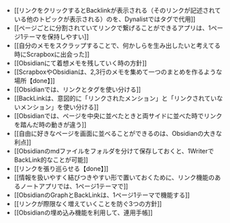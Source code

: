 - [[リンクをクリックするとBacklinkが表示される（そのリンクが記述されている他のトピックが表示される）のを、Dynalistではタグで代用]]
- [[ページごとに分割されていてリンクで繋げることができるアプリは、1ページ1テーマを保持しやすい]]
- [[自分のメモをスクラップすることで、何かしらを生み出したいと考えてる時にScrapboxに出会った]]
- [[Obsidianにて着想メモを残していく時の方針]]
- [[ScrapboxやObsidianは、2,3行のメモを集めて一つのまとめを作るような場所【done】]]
- [[Obsidianでは、リンクとタグを使い分ける]]
- [[BackLinkは、意図的に「リンクされたメンション」と「リンクされていないメンション」を使い分ける]]
- [[Obsidianでは、ページを中央に並べたときと両サイドに並べた時でリンクを踏んだ時の動きが違う]]
- [[自由に好きなページを画面に並べることができるのは、Obsidianの大きな利点]]
- [[Obsidianのmdファイルをフォルダを分けて保存しておくと、1WriterでBackLink的なことが可能]]
- [[リンクを張り巡らせる【done】]]
- [[情報を扱いやすく結びつきやすい形で置いておくために、リンク機能のあるノートアプリでは、1ページ1テーマで]]
- [[ObsidianのGraphとBackLinkは、1ページ1テーマで機能する]]
- [[リンクが際限なく増えていくことを防ぐ3つの方針]]
- [[Obsidianの埋め込み機能を利用して、連用手帳]]